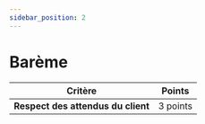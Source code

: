 ```yaml
---
sidebar_position: 2
---
```


# Barème

| Critère | Points |
|---------|-------------|
| **Respect des attendus du client** | 3 points |
